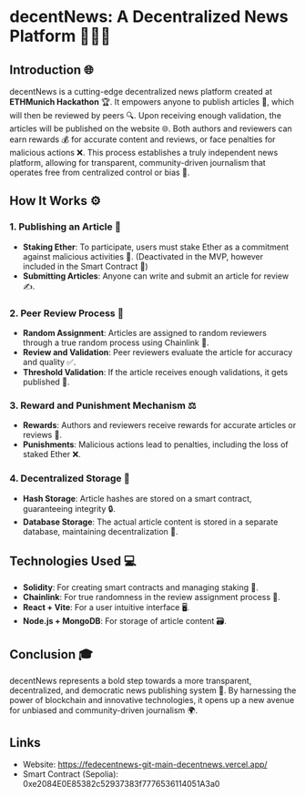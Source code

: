 # decentNews: A Decentralized News Platform 📰🚨💡

## Introduction 🌐

decentNews is a cutting-edge decentralized news platform created at **ETHMunich Hackathon** 🏆. It empowers anyone to publish articles 📝, which will then be reviewed by peers 🔍. Upon receiving enough validation, the articles will be published on the website 🌐. Both authors and reviewers can earn rewards 💰 for accurate content and reviews, or face penalties for malicious actions ❌. This process establishes a truly independent news platform, allowing for transparent, community-driven journalism that operates free from centralized control or bias 🗽.

## How It Works ⚙️

### 1. **Publishing an Article** 📝
   - **Staking Ether**: To participate, users must stake Ether as a commitment against malicious activities 💸. (Deactivated in the MVP, however included in the Smart Contract 📑)
   - **Submitting Articles**: Anyone can write and submit an article for review ✍️.

### 2. **Peer Review Process** 🔎
   - **Random Assignment**: Articles are assigned to random reviewers through a true random process using Chainlink 🔗.
   - **Review and Validation**: Peer reviewers evaluate the article for accuracy and quality ✅.
   - **Threshold Validation**: If the article receives enough validations, it gets published 🎉.

### 3. **Reward and Punishment Mechanism** ⚖️
   - **Rewards**: Authors and reviewers receive rewards for accurate articles or reviews 🏅.
   - **Punishments**: Malicious actions lead to penalties, including the loss of staked Ether ❌.

### 4. **Decentralized Storage** 💾
   - **Hash Storage**: Article hashes are stored on a smart contract, guaranteeing integrity 🔒.
   - **Database Storage**: The actual article content is stored in a separate database, maintaining decentralization 🏢.

## Technologies Used 💻

- **Solidity**: For creating smart contracts and managing staking 🧠.
- **Chainlink**: For true randomness in the review assignment process 🔗.
- **React + Vite**: For a user intuitive interface 🖥️.
- **Node.js + MongoDB**: For storage of article content 🗃️.

## Conclusion 🎓

decentNews represents a bold step towards a more transparent, decentralized, and democratic news publishing system 📢. By harnessing the power of blockchain and innovative technologies, it opens up a new avenue for unbiased and community-driven journalism 🌍.

## Links
- Website: https://fedecentnews-git-main-decentnews.vercel.app/
- Smart Contract (Sepolia): 0xe2084E0E85382c52937383f7776536114051A3a0
